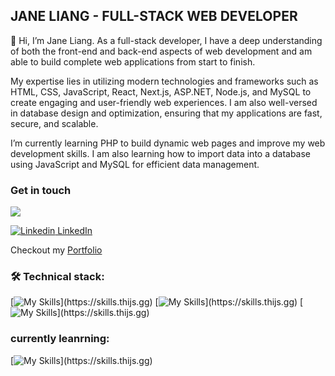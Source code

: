 ## JANE LIANG - FULL-STACK WEB DEVELOPER 


👋 Hi, I’m Jane Liang. As a full-stack developer, I have a deep understanding of both the front-end and back-end aspects of web development and am able to build complete web applications from start to finish.


My expertise lies in utilizing modern technologies and frameworks such as HTML, CSS, JavaScript, React, Next.js, ASP.NET, Node.js, and MySQL to create engaging and user-friendly web experiences. I am also well-versed in database design and optimization, ensuring that my applications are fast, secure, and scalable.


I’m currently learning PHP to build dynamic web pages and improve my web development skills. I am also learning how to import data into a database using JavaScript and MySQL for efficient data management.


### Get in touch


<a 
href="mailto:janeliangbc@gmail.com"><img src="https://img.shields.io/badge/gmail-%23DD0031.svg?&style=for-the-badge&logo=gmail&logoColor=white"/></a>


[![Linkedin](https://i.stack.imgur.com/gVE0j.png) LinkedIn](www.linkedin.com/in/cocoandjane)

Checkout my [Portfolio](cocoandjane.come)


### 🛠️ Technical stack:
[![My Skills](https://skills.thijs.gg/icons?i=js,firebase,react,expressjs,docker,)](https://skills.thijs.gg)
[![My Skills](https://skills.thijs.gg/icons?i=nodejs,markdown,mysql,mongodb,nextjs,)](https://skills.thijs.gg)
[![My Skills](https://skills.thijs.gg/icons?i=postgres,prisma,figma,tailwind,bootstrap,)](https://skills.thijs.gg)

### currently leanrning: 
[![My Skills](https://skills.thijs.gg/icons?i=aws,php,ts,py,java,)](https://skills.thijs.gg)
